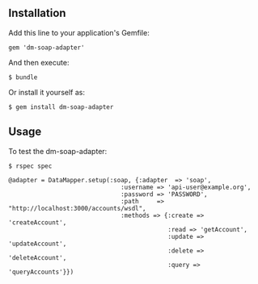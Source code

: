 ## Installation

Add this line to your application's Gemfile:

    gem 'dm-soap-adapter'

And then execute:

    $ bundle

Or install it yourself as:

    $ gem install dm-soap-adapter

## Usage

To test the dm-soap-adapter:

    $ rspec spec
  
    @adapter = DataMapper.setup(:soap, {:adapter  => 'soap',
                                   :username => 'api-user@example.org',
                                   :password => 'PASSWORD',
                                   :path     => "http://localhost:3000/accounts/wsdl",
                                   :methods => {:create => 'createAccount',
                                                :read => 'getAccount',
                                                :update => 'updateAccount',
                                                :delete => 'deleteAccount',
                                                :query => 'queryAccounts'}})